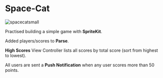 Space-Cat
=========
![spacecatsmall](https://cloud.githubusercontent.com/assets/7607614/5024147/734d78de-6aba-11e4-947b-1b11005f7e17.gif)

Practised building a simple game with **SpriteKit**. 

Added players/scores to **Parse**. 

**High Scores** View Controller lists all scores by total score (sort from highest to lowest). 

All users are sent a **Push Notification** when any user scores more than 50 points. 
